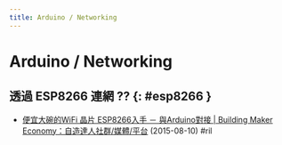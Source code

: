 ```yaml
---
title: Arduino / Networking
---
```

# Arduino / Networking

## 透過 ESP8266 連網 ?? {: #esp8266 }

  - [便宜大碗的WiFi 晶片 ESP8266入手 － 與Arduino對接 \| Building Maker Economy：自造達人社群/媒體/平台](https://makerpro.cc/2015/08/esp8266-with-arduino/) (2015-08-10) #ril
